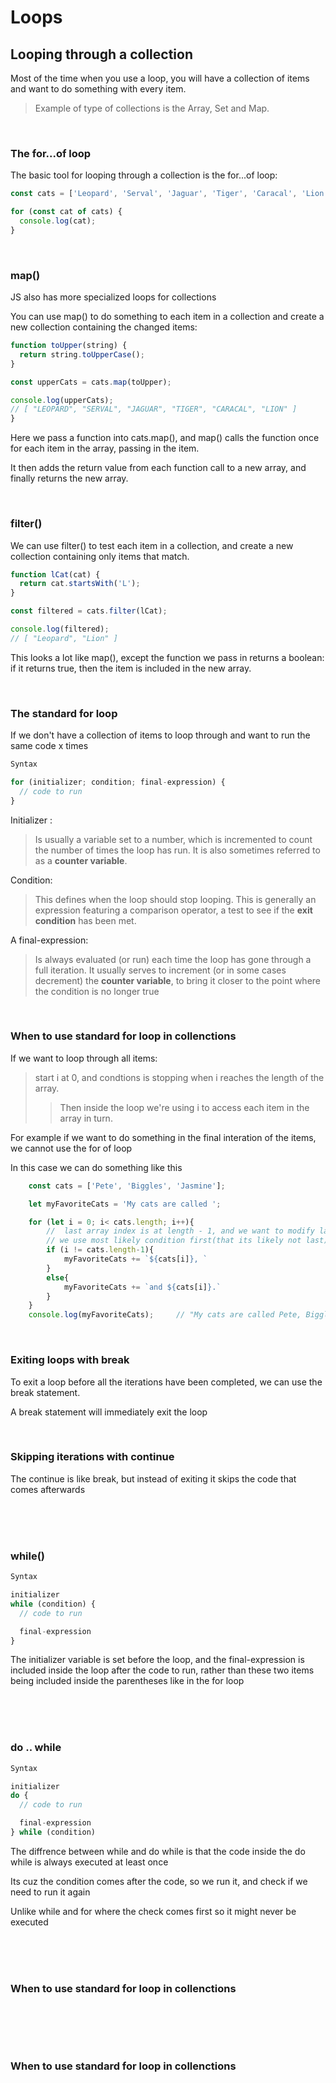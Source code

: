 # Loops

<h2>Looping through a collection</h2>


Most of the time when you use a loop, you will have a collection of items and want to do something with every item.

> Example of type of collections is the Array, Set and Map.

<br>
<h3>

**The for...of loop**

</h3>

The basic tool for looping through a collection is the for...of loop:

```js
const cats = ['Leopard', 'Serval', 'Jaguar', 'Tiger', 'Caracal', 'Lion'];

for (const cat of cats) {
  console.log(cat);
}
```
<br>
<h3>

**map()**

</h3>

JS also has more specialized loops for collections

You can use map() to do something to each item in a collection and create a new collection containing the changed items:

```js
function toUpper(string) {
  return string.toUpperCase();
}

const upperCats = cats.map(toUpper);

console.log(upperCats);
// [ "LEOPARD", "SERVAL", "JAGUAR", "TIGER", "CARACAL", "LION" ]
}
```

Here we pass a function into cats.map(), and map() calls the function once for each item in the array, passing in the item. 

It then adds the return value from each function call to a new array, and finally returns the new array.

<br>
<h3>

**filter()**

</h3>

We can use filter() to test each item in a collection, and create a new collection containing only items that match.

```js
function lCat(cat) {
  return cat.startsWith('L');
}

const filtered = cats.filter(lCat);

console.log(filtered);
// [ "Leopard", "Lion" ]
```

This looks a lot like map(), except the function we pass in returns a boolean: if it returns true, then the item is included in the new array.

<br>
<h3>

**The standard for loop**

</h3>
If we don't have a collection of items to loop through and want to run the same code x times

```js
Syntax

for (initializer; condition; final-expression) {
  // code to run
}
```
Initializer :
> Is usually a variable set to a number, which is incremented to count the number of times the loop has run. It is also sometimes referred to as a **counter variable**.
>
Condition:

>This defines when the loop should stop looping. This is generally an expression featuring a comparison operator, a test to see if the **exit condition** has been met.

A final-expression:

>Is always evaluated (or run) each time the loop has gone through a full iteration. It usually serves to increment (or in some cases decrement) the **counter variable**, to bring it closer to the point where the condition is no longer true

<br>
<h3>

**When to use standard for loop in collenctions**

</h3>

If we want to loop through all items:
    
> start i at 0, and condtions is stopping when i reaches the length of the array.
>>Then inside the loop we're using i to access each item in the array in turn.

For example if we want to do something in the final interation of the items, we cannot use the for of loop

In this case we can do something like this
```js
    const cats = ['Pete', 'Biggles', 'Jasmine'];

    let myFavoriteCats = 'My cats are called ';

    for (let i = 0; i< cats.length; i++){
        //  last array index is at length - 1, and we want to modify last output
        // we use most likely condition first(that its likely not last) to save runtime
        if (i != cats.length-1){
            myFavoriteCats += `${cats[i]}, `
        }
        else{
            myFavoriteCats += `and ${cats[i]}.`
        }
    }
    console.log(myFavoriteCats);     // "My cats are called Pete, Biggles, and Jasmine."

```

<br>
<h3>

**Exiting loops with break**

</h3>
To exit a loop before all the iterations have been completed, we can use the break statement. 

A break statement will immediately exit the loop

<br>
<h3>

**Skipping iterations with continue**
</h3>

The continue is like break, but instead of exiting it skips the code that comes afterwards

<br>
<br>
<br>
<h3>

**while()**

</h3>


```js
Syntax

initializer
while (condition) {
  // code to run

  final-expression
}
```

The initializer variable is set before the loop, and the final-expression is included inside the loop after the code to run, rather than these two items being included inside the parentheses like in the for loop


<br>
<br>
<br>
<h3>

**do .. while**

</h3>


```js
Syntax

initializer
do {
  // code to run

  final-expression
} while (condition)
```

The diffrence between while and do while is that the code inside the do while is always executed at least once

Its cuz the condition comes after the code, so we run it, and check if we need to run it again

Unlike while and for where the check comes first so it might never be executed


<br>
<br>


<br>
<h3>

**When to use standard for loop in collenctions**

</h3>


```js

```
<br>
<br>













<br>
<h3>

**When to use standard for loop in collenctions**

</h3>


```js

```
<br>
<br>